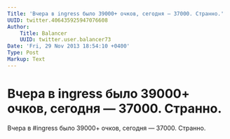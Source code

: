 ```yaml
---
Title: 'Вчера в ingress было 39000+ очков, сегодня — 37000. Странно.'
UUID: twitter.406435925947076608
Author:
    Title: Balancer
    UUID: twitter.user.balancer73
Date: 'Fri, 29 Nov 2013 18:54:10 +0400'
Type: Post
Markup: Text
---
```


# Вчера в ingress было 39000+ очков, сегодня — 37000. Странно.

Вчера в #ingress было 39000+ очков, сегодня — 37000.
Странно.